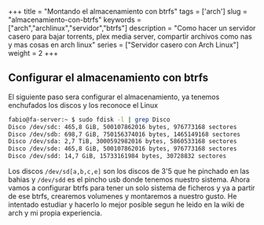 +++
title = "Montando el almacenamiento con btrfs"
tags = ['arch']
slug = "almacenamiento-con-btrfs"
keywords = ["arch","archlinux","servidor","btrfs"]
description = "Como hacer un servidor casero para bajar torrents, plex media server, compartir archivos como nas y mas cosas en arch linux"
series = ["Servidor casero con Arch Linux"]
weight = 2
+++

## Configurar el almacenamiento con btrfs
El siguiente paso sera configurar el almacenamiento, ya tenemos enchufados los discos y los reconoce el Linux

```bash
fabio@fa-server:~ $ sudo fdisk -l | grep Disco
Disco /dev/sdc: 465,8 GiB, 500107862016 bytes, 976773168 sectores
Disco /dev/sdb: 698,7 GiB, 750156374016 bytes, 1465149168 sectores
Disco /dev/sda: 2,7 TiB, 3000592982016 bytes, 5860533168 sectores
Disco /dev/sde: 465,8 GiB, 500107862016 bytes, 976773168 sectores
Disco /dev/sdd: 14,7 GiB, 15733161984 bytes, 30728832 sectores
```

Los discos ```/dev/sd[a,b,c,e]``` son los discos de 3'5 que he pinchado en las bahias y ```/dev/sdd``` es el pincho usb donde tenemos nuestro sistema. Ahora vamos a configurar btrfs para tener un solo sistema de ficheros y ya a partir de ese btrfs, crearemos volumenes y montaremos a nuestro gusto. He intentado estudiar y hacerlo lo mejor posible segun he leido en la wiki de arch y mi propia experiencia.
